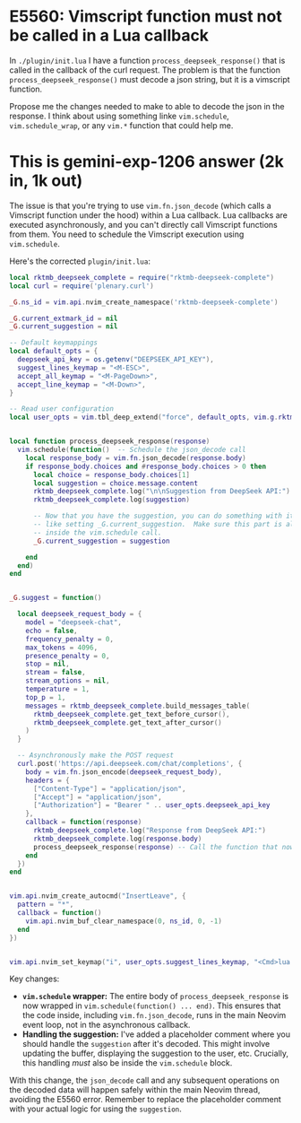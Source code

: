 # E5560: Vimscript function must not be called in a Lua callback

In `./plugin/init.lua` I have a function `process_deepseek_response()` that is called in the callback of the curl request.
The problem is that the function `process_deepseek_response()` must decode a json string, but it is a vimscript function.

Propose me the changes needed to make to able to decode the json in the response.
I think about using something linke `vim.schedule`, `vim.schedule_wrap`, or any `vim.*` function that could help me.





# This is gemini-exp-1206 answer (2k in, 1k out)

The issue is that you're trying to use `vim.fn.json_decode` (which calls a Vimscript function under the hood) within a Lua callback.  Lua callbacks are executed asynchronously, and you can't directly call Vimscript functions from them.  You need to schedule the Vimscript execution using `vim.schedule`.

Here's the corrected `plugin/init.lua`:

```lua
local rktmb_deepseek_complete = require("rktmb-deepseek-complete")
local curl = require('plenary.curl')

_G.ns_id = vim.api.nvim_create_namespace('rktmb-deepseek-complete')

_G.current_extmark_id = nil
_G.current_suggestion = nil

-- Default keymappings
local default_opts = {
  deepseek_api_key = os.getenv("DEEPSEEK_API_KEY"),
  suggest_lines_keymap = "<M-ESC>",
  accept_all_keymap = "<M-PageDown>",
  accept_line_keymap = "<M-Down>",
}

-- Read user configuration
local user_opts = vim.tbl_deep_extend("force", default_opts, vim.g.rktmb_deepseek_complete_opts or {})


local function process_deepseek_response(response)
  vim.schedule(function()  -- Schedule the json_decode call
    local response_body = vim.fn.json_decode(response.body)
    if response_body.choices and #response_body.choices > 0 then
      local choice = response_body.choices[1]
      local suggestion = choice.message.content
      rktmb_deepseek_complete.log("\n\nSuggestion from DeepSeek API:")
      rktmb_deepseek_complete.log(suggestion)

      -- Now that you have the suggestion, you can do something with it,
      -- like setting _G.current_suggestion.  Make sure this part is also
      -- inside the vim.schedule call.
      _G.current_suggestion = suggestion

    end
  end)
end


_G.suggest = function()

  local deepseek_request_body = {
    model = "deepseek-chat",
    echo = false,
    frequency_penalty = 0,
    max_tokens = 4096,
    presence_penalty = 0,
    stop = nil,
    stream = false,
    stream_options = nil,
    temperature = 1,
    top_p = 1,
    messages = rktmb_deepseek_complete.build_messages_table(
      rktmb_deepseek_complete.get_text_before_cursor(),
      rktmb_deepseek_complete.get_text_after_cursor()
    )
  }

  -- Asynchronously make the POST request
  curl.post('https://api.deepseek.com/chat/completions', {
    body = vim.fn.json_encode(deepseek_request_body),
    headers = {
      ["Content-Type"] = "application/json",
      ["Accept"] = "application/json",
      ["Authorization"] = "Bearer " .. user_opts.deepseek_api_key
    },
    callback = function(response)
      rktmb_deepseek_complete.log("Response from DeepSeek API:")
      rktmb_deepseek_complete.log(response.body)
      process_deepseek_response(response) -- Call the function that now uses vim.schedule
    end
  })
end


vim.api.nvim_create_autocmd("InsertLeave", {
  pattern = "*",
  callback = function()
    vim.api.nvim_buf_clear_namespace(0, ns_id, 0, -1)
  end
})


vim.api.nvim_set_keymap("i", user_opts.suggest_lines_keymap, "<Cmd>lua suggest()<CR>",                     { noremap = true, silent = true })


```

Key changes:

* **`vim.schedule` wrapper:** The entire body of `process_deepseek_response` is now wrapped in `vim.schedule(function() ... end)`. This ensures that the code inside, including `vim.fn.json_decode`, runs in the main Neovim event loop, not in the asynchronous callback.
* **Handling the suggestion:** I've added a placeholder comment where you should handle the `suggestion` after it's decoded.  This might involve updating the buffer, displaying the suggestion to the user, etc.  Crucially, this handling *must* also be inside the `vim.schedule` block.


With this change, the `json_decode` call and any subsequent operations on the decoded data will happen safely within the main Neovim thread, avoiding the E5560 error.  Remember to replace the placeholder comment with your actual logic for using the `suggestion`.
